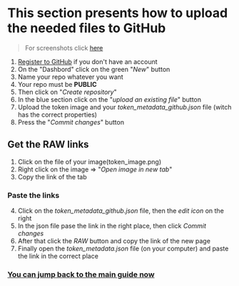 # This section presents how to upload the needed files to GitHub
> For screenshots click [here](./upload_to_github.pdf)

1. [Register to GitHub](https://github.com/signup?ref_cta=Sign+up&ref_loc=header+logged+out&ref_page=%2F&source=header-home) if you don't have an account
2. On the "Dashbord" click on the green "*New*" button
3. Name your repo whatever you want
4. Your repo must be **PUBLIC**
5. Then click on "*Create repository*"
6. In the blue section click on the "*upload an existing file*" button
7. Upload the token image and your *token_metadata_github.json* file (witch has the correct properties)
8. Press the "*Commit changes*" button

## Get the RAW links
1. Click on the file of your image(token_image.png)
2. Right click on the image => "*Open image in new tab*"
3. Copy the link of the tab
   
### Paste the links

4. Click on the *token_metadata_github.json* file, then the *edit icon* on the right
5. In the json file pase the link in the right place, then click *Commit changes*
6. After that click the *RAW* button and copy the link of the new page
7. Finally open the *token_metadata.json* file (on your computer) and paste the link in the correct place

### [You can jump back to the main guide now](/README_ENG.md#iv-add-metadata-to-the-token)

<br><br>
